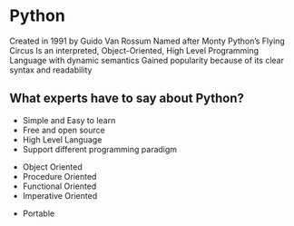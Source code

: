 # Python

Created in 1991 by Guido Van Rossum
Named after Monty Python’s Flying Circus
Is an interpreted, Object-Oriented, High Level Programming Language with dynamic semantics
Gained popularity because of its clear syntax and readability

## What experts have to say about Python?
* Simple and Easy to learn
* Free and open source
* High Level Language
* Support different programming paradigm
- Object Oriented
- Procedure Oriented
- Functional Oriented
- Imperative Oriented
* Portable
